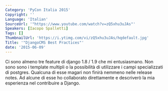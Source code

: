 ```yaml
---
Category: 'PyCon Italia 2015'
Copyright: ''
Language: 'Italian'
SourceUrl: '"https://www.youtube.com/watch?v=zQ5xhu3uJAs"'
Speakers: [Iacopo Spalletti]
Tags: []
ThumbnailUrl: 'https://i.ytimg.com/vi/zQ5xhu3uJAs/hqdefault.jpg'
Title: '"DjangoCMS Best Practices"'
date: '2015-06-09'
---
```

Ci sono almeno tre feature di django 1.8 / 1.9 che mi entusiasmano. Non sono sono i template multipli o la possibilità di utilizzare i campi specializzati di postgres. Qualcuna di esse magari non finirà nemmeno nelle release notes. Ad alcune di esse ho collaborato direttamente e descriverò la mia esperienza nel contribuire a Django.